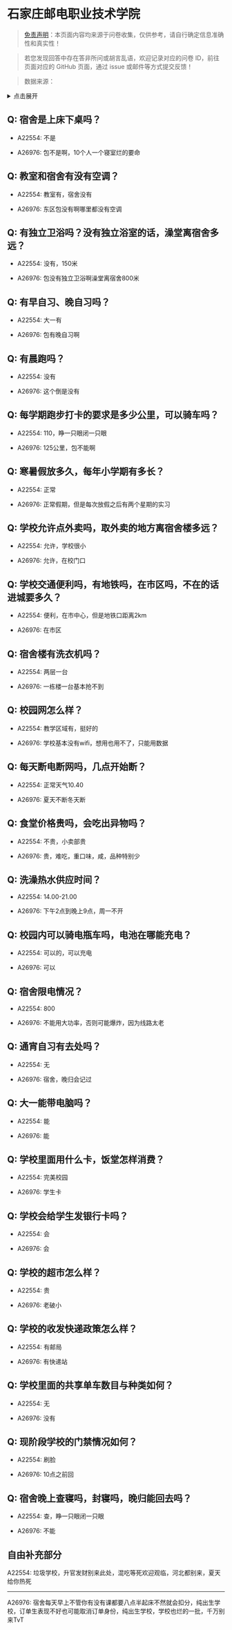 # 石家庄邮电职业技术学院

> [免责声明](https://colleges.chat/#_3)：本页面内容均来源于问卷收集，仅供参考，请自行确定信息准确性和真实性！

> 若您发现回答中存在答非所问或胡言乱语，欢迎记录对应的问卷 ID，前往页面对应的 GitHub 页面，通过 issue 或邮件等方式提交反馈！

> 数据来源：

<details><summary>点击展开</summary>
<ul>
<li>A22554: 匿名 (2024 年 06 月)</li>
<li>A26976: 匿名 (2024 年 09 月)</li>
</ul>
</details>

## Q: 宿舍是上床下桌吗？

- A22554: 不是

- A26976: 包不是啊，10个人一个寝室烂的要命

## Q: 教室和宿舍有没有空调？

- A22554: 教室有，宿舍没有

- A26976: 东区包没有啊哪里都没有空调

## Q: 有独立卫浴吗？没有独立浴室的话，澡堂离宿舍多远？

- A22554: 没有，150米

- A26976: 包没有独立卫浴啊澡堂离宿舍800米

## Q: 有早自习、晚自习吗？

- A22554: 大一有

- A26976: 包有晚自习啊

## Q: 有晨跑吗？

- A22554: 没有

- A26976: 这个倒是没有

## Q: 每学期跑步打卡的要求是多少公里，可以骑车吗？

- A22554: 110，睁一只眼闭一只眼

- A26976: 125公里，包不能啊

## Q: 寒暑假放多久，每年小学期有多长？

- A22554: 正常

- A26976: 正常假期，但是每次放假之后有两个星期的实习

## Q: 学校允许点外卖吗，取外卖的地方离宿舍楼多远？

- A22554: 允许，学校很小

- A26976: 允许，在校门口

## Q: 学校交通便利吗，有地铁吗，在市区吗，不在的话进城要多久？

- A22554: 便利，在市中心，但是地铁口距离2km

- A26976: 在市区

## Q: 宿舍楼有洗衣机吗？

- A22554: 两层一台

- A26976: 一栋楼一台基本抢不到

## Q: 校园网怎么样？

- A22554: 教学区域有，挺好的

- A26976: 学校基本没有wifi，想用也用不了，只能用数据

## Q: 每天断电断网吗，几点开始断？

- A22554: 正常天气10.40

- A26976: 夏天不断冬天断

## Q: 食堂价格贵吗，会吃出异物吗？

- A22554: 不贵，小卖部贵

- A26976: 贵，难吃，重口味，咸，品种特别少

## Q: 洗澡热水供应时间？

- A22554: 14.00-21.00

- A26976: 下午2点到晚上9点，周一不开

## Q: 校园内可以骑电瓶车吗，电池在哪能充电？

- A22554: 可以的，可以充电

- A26976: 可以

## Q: 宿舍限电情况？

- A22554: 800

- A26976: 不能用大功率，否则可能爆炸，因为线路太老

## Q: 通宵自习有去处吗？

- A22554: 无

- A26976: 宿舍，晚归会记过

## Q: 大一能带电脑吗？

- A22554: 能

- A26976: 能

## Q: 学校里面用什么卡，饭堂怎样消费？

- A22554: 完美校园

- A26976: 学生卡

## Q: 学校会给学生发银行卡吗？

- A22554: 会

- A26976: 会

## Q: 学校的超市怎么样？

- A22554: 贵

- A26976: 老破小

## Q: 学校的收发快递政策怎么样？

- A22554: 有邮局

- A26976: 有快递站

## Q: 学校里面的共享单车数目与种类如何？

- A22554: 无

- A26976: 没有

## Q: 现阶段学校的门禁情况如何？

- A22554: 刷脸

- A26976: 10点之前回

## Q: 宿舍晚上查寝吗，封寝吗，晚归能回去吗？

- A22554: 查，睁一只眼闭一只眼

- A26976: 不能

## 自由补充部分

A22554: 垃圾学校，升官发财别来此处，混吃等死欢迎观临，河北都别来，夏天给你热死

***

A26976: 宿舍每天早上不管你有没有课都要八点半起床不然就会扣分，纯出生学校，订单生表现不好也可能取消订单身份，纯出生学校，学校也烂的一批，千万别来TvT